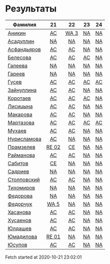 # Результаты
Фамилия | 21| 22| 23| 24
---|:---:|:---:|:---:|:---:
[Аникин](Аникин/README.md)  | [AC](Аникин/21.md) | [WA 3](Аникин/22.md) | [NA](Аникин/23.md) | [NA](Аникин/24.md)
[Асадуллин](Асадуллин/README.md)  | [NA](Асадуллин/21.md) | [NA](Асадуллин/22.md) | [NA](Асадуллин/23.md) | [NA](Асадуллин/24.md)
[Асфандьяров](Асфандьяров/README.md)  | [AC](Асфандьяров/21.md) | [AC](Асфандьяров/22.md) | [NA](Асфандьяров/23.md) | [NA](Асфандьяров/24.md)
[Белесова](Белесова/README.md)  | [AC](Белесова/21.md) | [AC](Белесова/22.md) | [AC](Белесова/23.md) | [NA](Белесова/24.md)
[Галеева](Галеева/README.md)  | [NA](Галеева/21.md) | [NA](Галеева/22.md) | [NA](Галеева/23.md) | [NA](Галеева/24.md)
[Гареев](Гареев/README.md)  | [NA](Гареев/21.md) | [NA](Гареев/22.md) | [NA](Гареев/23.md) | [NA](Гареев/24.md)
[Гусев](Гусев/README.md)  | [AC](Гусев/21.md) | [AC](Гусев/22.md) | [AC](Гусев/23.md) | [AC](Гусев/24.md)
[Зайнуллина](Зайнуллина/README.md)  | [AC](Зайнуллина/21.md) | [AC](Зайнуллина/22.md) | [NA](Зайнуллина/23.md) | [NA](Зайнуллина/24.md)
[Коротаев](Коротаев/README.md)  | [AC](Коротаев/21.md) | [AC](Коротаев/22.md) | [AC](Коротаев/23.md) | [NA](Коротаев/24.md)
[Лисицына](Лисицына/README.md)  | [AC](Лисицына/21.md) | [AC](Лисицына/22.md) | [NA](Лисицына/23.md) | [NA](Лисицына/24.md)
[Макарова](Макарова/README.md)  | [AC](Макарова/21.md) | [AC](Макарова/22.md) | [NA](Макарова/23.md) | [NA](Макарова/24.md)
[Мартазова](Мартазова/README.md)  | [AC](Мартазова/21.md) | [AC](Мартазова/22.md) | [AC](Мартазова/23.md) | [AC](Мартазова/24.md)
[Мухаев](Мухаев/README.md)  | [AC](Мухаев/21.md) | [AC](Мухаев/22.md) | [NA](Мухаев/23.md) | [NA](Мухаев/24.md)
[Нурисламова](Нурисламова/README.md)  | [AC](Нурисламова/21.md) | [NA](Нурисламова/22.md) | [NA](Нурисламова/23.md) | [NA](Нурисламова/24.md)
[Прамзелев](Прамзелев/README.md)  | [RE 02](Прамзелев/21.md) | [CE](Прамзелев/22.md) | [NA](Прамзелев/23.md) | [NA](Прамзелев/24.md)
[Райманова](Райманова/README.md)  | [AC](Райманова/21.md) | [AC](Райманова/22.md) | [NA](Райманова/23.md) | [NA](Райманова/24.md)
[Сабитов](Сабитов/README.md)  | [CE](Сабитов/21.md) | [NA](Сабитов/22.md) | [NA](Сабитов/23.md) | [NA](Сабитов/24.md)
[Садриев](Садриев/README.md)  | [NA](Садриев/21.md) | [NA](Садриев/22.md) | [NA](Садриев/23.md) | [NA](Садриев/24.md)
[Столповский](Столповский/README.md)  | [AC](Столповский/21.md) | [AC](Столповский/22.md) | [NA](Столповский/23.md) | [NA](Столповский/24.md)
[Тихомиров](Тихомиров/README.md)  | [NA](Тихомиров/21.md) | [NA](Тихомиров/22.md) | [NA](Тихомиров/23.md) | [NA](Тихомиров/24.md)
[Федорова](Федорова/README.md)  | [NA](Федорова/21.md) | [NA](Федорова/22.md) | [NA](Федорова/23.md) | [NA](Федорова/24.md)
[Федорчук](Федорчук/README.md)  | [WA 5](Федорчук/21.md) | [NA](Федорчук/22.md) | [NA](Федорчук/23.md) | [NA](Федорчук/24.md)
[Хасанова](Хасанова/README.md)  | [AC](Хасанова/21.md) | [AC](Хасанова/22.md) | [NA](Хасанова/23.md) | [NA](Хасанова/24.md)
[Хусаенов](Хусаенов/README.md)  | [AC](Хусаенов/21.md) | [AC](Хусаенов/22.md) | [NA](Хусаенов/23.md) | [NA](Хусаенов/24.md)
[Юлдашев](Юлдашев/README.md)  | [AC](Юлдашев/21.md) | [AC](Юлдашев/22.md) | [NA](Юлдашев/23.md) | [NA](Юлдашев/24.md)
[Юмадилова](Юмадилова/README.md)  | [RE 01](Юмадилова/21.md) | [NA](Юмадилова/22.md) | [NA](Юмадилова/23.md) | [NA](Юмадилова/24.md)
[Юсупов](Юсупов/README.md)  | [AC](Юсупов/21.md) | [AC](Юсупов/22.md) | [NA](Юсупов/23.md) | [NA](Юсупов/24.md)

Fetch started at 2020-10-21 23:02:01

